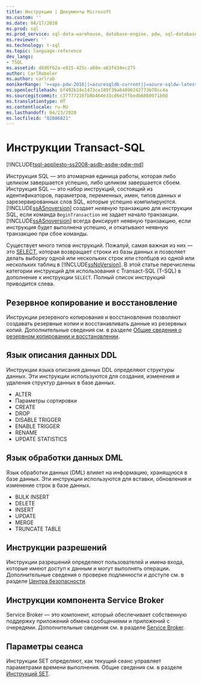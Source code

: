 ```yaml
---
title: Инструкции | Документы Microsoft
ms.custom: ''
ms.date: 04/17/2020
ms.prod: sql
ms.prod_service: sql-data-warehouse, database-engine, pdw, sql-database
ms.reviewer: ''
ms.technology: t-sql
ms.topic: language-reference
dev_langs:
- TSQL
ms.assetid: d8d6f62a-e815-425c-a80e-a63fd34ec275
author: CarlRabeler
ms.author: carlrab
monikerRange: '>=aps-pdw-2016||=azuresqldb-current||=azure-sqldw-latest||>=sql-server-2016||=sqlallproducts-allversions||>=sql-server-linux-2017||=azuresqldb-mi-current'
ms.openlocfilehash: bf492b24e1473ce189f39a84096242773b78cc4a
ms.sourcegitcommit: c37777216fb8b464e33cd6e2ffbedb6860971b0d
ms.translationtype: HT
ms.contentlocale: ru-RU
ms.lasthandoff: 04/23/2020
ms.locfileid: "82086821"
---
```

# <a name="transact-sql-statements"></a>Инструкции Transact-SQL

[!INCLUDE[tsql-appliesto-ss2008-asdb-asdw-pdw-md](../../includes/tsql-appliesto-ss2008-all-md.md)]

Инструкция SQL — это атомарная единица работы, которая либо целиком завершается успешно, либо целиком завершается сбоем. Инструкция SQL — это набор инструкций, состоящий из идентификаторов, параметров, переменных, имен, типов данных и зарезервированных слов SQL, которые успешно компилируются. [!INCLUDE[ssASnoversion](../../includes/ssasnoversion-md.md)] создает *неявную* транзакцию для инструкции SQL, если команда `BeginTransaction` не задает начало транзакции. [!INCLUDE[ssASnoversion](../../includes/ssasnoversion-md.md)] всегда фиксирует неявную транзакцию, если инструкция будет выполнена успешно, и откатывают неявную транзакцию при сбое команды.  

Существует много типов инструкций. Пожалуй, самая важная из них — это [SELECT](../queries/select-transact-sql.md), которая возвращает строки из базы данных и позволяет делать выборку одной или нескольких строк или столбцов из одной или нескольких таблиц в [!INCLUDE[ssNoVersion](../../includes/ssnoversion-md.md)]. В этой статье перечислены категории инструкций для использования с Transact-SQL (T-SQL) в дополнение к инструкции `SELECT`. Полный список инструкций приводится слева.

## <a name="backup-and-restore"></a>Резервное копирование и восстановление

Инструкции резервного копирования и восстановления позволяют создавать резервные копии и восстанавливать данные из резервных копий.  Дополнительные сведения см. в разделе [Общие сведения о резервном копировании и восстановлении](../../relational-databases/backup-restore/back-up-and-restore-of-sql-server-databases.md).

## <a name="data-definition-language"></a>Язык описания данных DDL

Инструкции языка описания данных DDL определяют структуры данных. Эти инструкции используются для создания, изменения и удаления структур данных в базе данных.

- ALTER
- Параметры сортировки
- CREATE
- DROP
- DISABLE TRIGGER
- ENABLE TRIGGER
- RENAME
- UPDATE STATISTICS

## <a name="data-manipulation-language"></a>Язык обработки данных DML

Язык обработки данных (DML) влияет на информацию, хранящуюся в базе данных. Эти инструкции используются для вставки, обновления и изменение строк в базе данных.

- BULK INSERT
- DELETE
- INSERT
- UPDATE
- MERGE
- TRUNCATE TABLE

## <a name="permissions-statements"></a>Инструкции разрешений

Инструкции разрешений определяют пользователей и имена входа, которые имеют доступ к данным и могут выполнять операции. Дополнительные сведения о проверке подлинности и доступе см. в разделе [Центра безопасности](../../relational-databases/security/security-center-for-sql-server-database-engine-and-azure-sql-database.md).

## <a name="service-broker-statements"></a>Инструкции компонента Service Broker

Service Broker — это компонент, который обеспечивает собственную поддержку приложений обмена сообщениями и приложений с очередями. Дополнительные сведения см. в разделе [Service Broker](../../database-engine/configure-windows/sql-server-service-broker.md).

## <a name="session-settings"></a>Параметры сеанса

Инструкции SET определяют, как текущий сеанс управляет параметрами времени выполнения. Общие сведения см. в разделе [Инструкций SET](set-statements-transact-sql.md).
